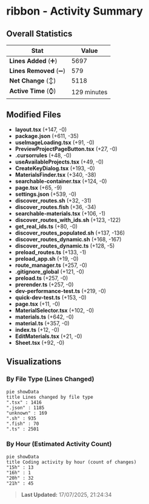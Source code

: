 # ribbon - Activity Summary 

## Overall Statistics

| Stat                   | Value                                                             |
| ---------------------- | ----------------------------------------------------------------- |
| **Lines Added** (➕)   | 5697                                          |
| **Lines Removed** (➖) | 579                                        |
| **Net Change** (↕)    | 5118                |
| **Active Time** (⌚)   | 129 minutes |


## Modified Files
- **layout.tsx** (+147, -0)
- **package.json** (+611, -35)
- **useImageLoading.tsx** (+91, -0)
- **PreviewProjectPageButton.tsx** (+27, -0)
- **.cursorrules** (+48, -0)
- **useAvailableProjects.tsx** (+49, -0)
- **CreateKeyDialog.tsx** (+193, -0)
- **MaterialsFinder.tsx** (+340, -38)
- **searchable-container.tsx** (+124, -0)
- **page.tsx** (+65, -9)
- **settings.json** (+539, -0)
- **discover_routes.sh** (+32, -31)
- **discover_routes.fish** (+36, -34)
- **searchable-materials.tsx** (+106, -1)
- **discover_routes_with_ids.sh** (+123, -122)
- **get_real_ids.ts** (+80, -0)
- **discover_routes_populated.sh** (+137, -136)
- **discover_routes_dynamic.sh** (+168, -167)
- **discover_routes_dynamic.ts** (+128, -5)
- **preload_routes.ts** (+133, -1)
- **preload_app.sh** (+19, -0)
- **route_manager.ts** (+257, -0)
- **.gitignore_global** (+121, -0)
- **preload.ts** (+257, -0)
- **prerender.ts** (+257, -0)
- **dev-performance-test.ts** (+219, -0)
- **quick-dev-test.ts** (+153, -0)
- **page.tsx** (+11, -0)
- **MaterialSelector.tsx** (+102, -0)
- **materials.ts** (+642, -0)
- **material.ts** (+357, -0)
- **index.ts** (+12, -0)
- **EditMaterials.tsx** (+21, -0)
- **Sheet.tsx** (+92, -0)

## Visualizations

### By File Type (Lines Changed)

```mermaid
pie showData
title Lines changed by file type
".tsx" : 1416
".json" : 1185
"unknown" : 169
".sh" : 935
".fish" : 70
".ts" : 2501
```

### By Hour (Estimated Activity Count)

```mermaid
pie showData
title Coding activity by hour (count of changes)
"15h" : 13
"16h" : 1
"20h" : 32
"21h" : 45
```


> **Last Updated:** 17/07/2025, 21:24:34